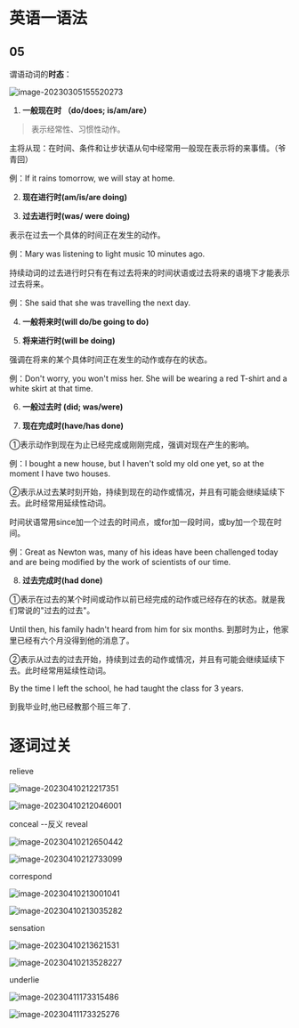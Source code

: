 # 英语一语法

## 05

谓语动词的**时态**：

![image-20230305155520273](英语.assets/image-20230305155520273.png)

1. **一般现在时 （do/does; is/am/are）**

> 表示经常性、习惯性动作。

主将从现：在时间、条件和让步状语从句中经常用一般现在表示将的来事情。（爷青回）

例：If it rains tomorrow, we will stay at home.

2. **现在进行时(am/is/are doing)**

3. **过去进行时(was/ were doing)**

表示在过去一个具体的时间正在发生的动作。

例：Mary was listening to light music 10 minutes ago.

持续动词的过去进行时只有在有过去将来的时间状语或过去将来的语境下才能表示过去将来。

例：She said that she was travelling the next day.

4. **一般将来时(will do/be going to do)**

5. **将来进行时(will be doing)**

强调在将来的某个具体时间正在发生的动作或存在的状态。

例：Don't worry, you won't miss her. She will be wearing a red T-shirt and a white skirt at that time.

6. **一般过去时 (did; was/were)**

7. **现在完成时(have/has done)**

①表示动作到现在为止已经完成或刚刚完成，强调对现在产生的影响。

例：I bought a new house, but I haven't sold my old one yet, so at the moment I have two houses.

②表示从过去某时刻开始，持续到现在的动作或情况，并且有可能会继续延续下去。此时经常用延续性动词。

时间状语常用since加一个过去的时间点，或for加一段时间，或by加一个现在时间。

例：Great as Newton was, many of his ideas have been challenged today and are being modified by the work of scientists of our time.

8. **过去完成时(had done)**

①表示在过去的某个时间或动作以前已经完成的动作或已经存在的状态。就是我们常说的"过去的过去"。

Until then, his family hadn't heard from him for six months.
到那时为止，他家里已经有六个月没得到他的消息了。

②表示从过去的过去开始，持续到过去的动作或情况，并且有可能会继续延续下去。此时经常用延续性动词。

By the time I left the school, he had taught the class for 3 years.

到我毕业时,他已经教那个班三年了.

# 逐词过关

relieve

![image-20230410212217351](英语.assets/image-20230410212217351.png)

![image-20230410212046001](英语.assets/image-20230410212046001.png)

conceal --反义 reveal

![image-20230410212650442](英语.assets/image-20230410212650442.png)

![image-20230410212733099](英语.assets/image-20230410212733099.png)

correspond

![image-20230410213001041](英语.assets/image-20230410213001041.png)

![image-20230410213035282](英语.assets/image-20230410213035282.png)

sensation

![image-20230410213621531](英语.assets/image-20230410213621531.png)

![image-20230410213528227](英语.assets/image-20230410213528227.png)

underlie

![image-20230411173315486](英语.assets/image-20230411173315486.png)

![image-20230411173325276](英语.assets/image-20230411173325276.png)
